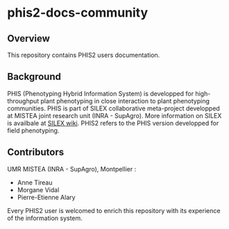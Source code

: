 # phis2-docs-community

## Overview
This repository contains PHIS2 users documentation.

## Background
PHIS (Phenotyping Hybrid Information System) is developped for high-throughput plant phenotyping in close interaction to plant phenotyping communities.
PHIS is part of SILEX collaborative meta-project developped at MISTEA joint research unit (INRA - SupAgro).
More information on SILEX is availbale at [SILEX wiki](https://mulcyber.toulouse.inra.fr/plugins/mediawiki/wiki/silex/index.php/Accueil "SILEX wiki Main Page").
PHIS2 refers to the PHIS version developped for field phenotyping.

## Contributors
UMR MISTEA (INRA - SupAgro), Montpellier :
- Anne Tireau
- Morgane Vidal
- Pierre-Etienne Alary

Every PHIS2 user is welcomed to enrich this repository with its experience of the information system.
